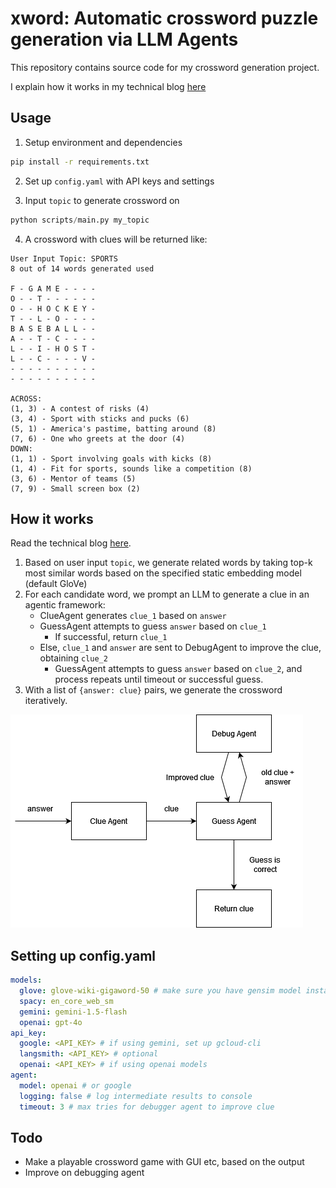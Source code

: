 # xword: Automatic crossword puzzle generation via LLM Agents

This repository contains source code for my crossword generation project.

I explain how it works in my technical blog [here](https://jlohding.github.io/posts/crossword/)

## Usage
1. Setup environment and dependencies
```bash
pip install -r requirements.txt
```

2. Set up `config.yaml` with API keys and settings

3. Input `topic` to generate crossword on
```python
python scripts/main.py my_topic
```

4. A crossword with clues will be returned like:
```text
User Input Topic: SPORTS
8 out of 14 words generated used

F - G A M E - - - - 
O - - T - - - - - - 
O - - H O C K E Y - 
T - - L - O - - - - 
B A S E B A L L - - 
A - - T - C - - - - 
L - - I - H O S T - 
L - - C - - - - V - 
- - - - - - - - - - 
- - - - - - - - - - 

ACROSS:
(1, 3) - A contest of risks (4)
(3, 4) - Sport with sticks and pucks (6)
(5, 1) - America's pastime, batting around (8)
(7, 6) - One who greets at the door (4)
DOWN:
(1, 1) - Sport involving goals with kicks (8)
(1, 4) - Fit for sports, sounds like a competition (8)
(3, 6) - Mentor of teams (5)
(7, 9) - Small screen box (2)
```

## How it works
Read the technical blog [here](https://jlohding.github.io/posts/crossword/).
1. Based on user input `topic`, we generate related words by taking top-k most similar words based on the specified static embedding model (default GloVe)
2. For each candidate word, we prompt an LLM to generate a clue in an agentic framework:
    - ClueAgent generates `clue_1` based on `answer`
    - GuessAgent attempts to guess `answer` based on `clue_1`
        - If successful, return `clue_1`
    - Else, `clue_1` and `answer` are sent to DebugAgent to improve the clue, obtaining `clue_2`
        - GuessAgent attempts to guess `answer` based on `clue_2`, and process repeats until timeout or successful guess.
3. With a list of `{answer: clue}` pairs, we generate the crossword iteratively.    

![Agent flow](results/agent_diagram.png)


## Setting up config.yaml
```yaml
models:
  glove: glove-wiki-gigaword-50 # make sure you have gensim model installed
  spacy: en_core_web_sm
  gemini: gemini-1.5-flash
  openai: gpt-4o 
api_key:
  google: <API_KEY> # if using gemini, set up gcloud-cli
  langsmith: <API_KEY> # optional
  openai: <API_KEY> # if using openai models
agent:
  model: openai # or google
  logging: false # log intermediate results to console
  timeout: 3 # max tries for debugger agent to improve clue
```

## Todo
- Make a playable crossword game with GUI etc, based on the output
- Improve on debugging agent
